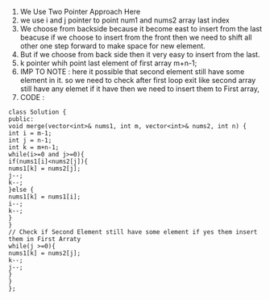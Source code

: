 1. We Use Two Pointer Approach Here
2. we use i and j pointer to point num1 and nums2 array last index
3. We choose from backside because it become east to insert from the last beacuse if we choose to insert from the front then we need to shift all other one step forward to make space for new element.
4. But if we choose from back side then it very easy to insert from the last.
5. k pointer whih point last element of first array m+n-1;
6. IMP TO NOTE : here it possible that second element still have some element in it. so we need to check after first loop exit like second array still have any elemet if it have then we need to insert them to First  array,
7. CODE :
```
class Solution {
public:
void merge(vector<int>& nums1, int m, vector<int>& nums2, int n) {
int i = m-1;
int j = n-1;
int k = m+n-1;
while(i>=0 and j>=0){
if(nums1[i]<nums2[j]){
nums1[k] = nums2[j];
j--;
k--;
}else {
nums1[k] = nums1[i];
i--;
k--;
}
}
// Check if Second Element still have some element if yes them insert them in First Arraty
while(j >=0){
nums1[k] = nums2[j];
k--;
j--;
}
}
};
```